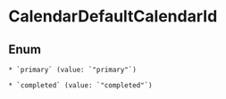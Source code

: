 
# CalendarDefaultCalendarId

## Enum


    * `primary` (value: `"primary"`)

    * `completed` (value: `"completed"`)



